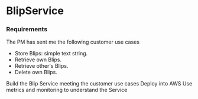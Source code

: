# BlipService

### Requirements
The PM has sent me the following customer use cases
- Store Blips: simple text string.
- Retrieve own Blips.
- Retrieve other's Blips.
- Delete own Blips.

Build the Blip Service meeting the customer use cases
Deploy into AWS
Use metrics and monitoring to understand the Service
